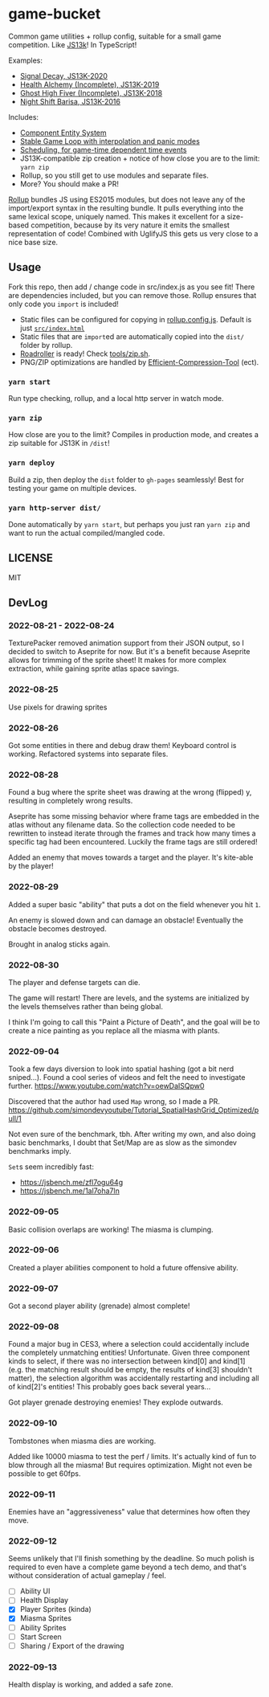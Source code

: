 # game-bucket

Common game utilities + rollup config, suitable for a small game competition. Like [JS13k](http://js13kgames.com/)! In TypeScript!

Examples:

- [Signal Decay, JS13K-2020](https://github.com/kirbysayshi/js13k-2020/)
- [Health Alchemy (Incomplete), JS13K-2019](https://github.com/kirbysayshi/js13k-2019)
- [Ghost High Fiver (Incomplete), JS13K-2018](https://github.com/kirbysayshi/ghost-high-fiver)
- [Night Shift Barisa, JS13K-2016](https://github.com/kirbysayshi/night-shift-barista)

Includes:

- [Component Entity System](lib/ces.js)
- [Stable Game Loop with interpolation and panic modes](lib/loop.js)
- [Scheduling, for game-time dependent time events](lib/time.js)
- JS13K-compatible zip creation + notice of how close you are to the limit: `yarn zip`
- Rollup, so you still get to use modules and separate files.
- More? You should make a PR!

[Rollup](https://github.com/rollup/rollup/) bundles JS using ES2015 modules, but does not leave any of the import/export syntax in the resulting bundle. It pulls everything into the same lexical scope, uniquely named. This makes it excellent for a size-based competition, because by its very nature it emits the smallest representation of code! Combined with UglifyJS this gets us very close to a nice base size.

## Usage

Fork this repo, then add / change code in src/index.js as you see fit! There are dependencies included, but you can remove those. Rollup ensures that only code you `import` is included!

- Static files can be configured for copying in [rollup.config.js](./rollup.config.js). Default is just [`src/index.html`](src/index.html)
- Static files that are `import`ed are automatically copied into the `dist/` folder by rollup.
- [Roadroller](https://github.com/lifthrasiir/roadroller) is ready! Check [tools/zip.sh](./tools/zip.sh).
- PNG/ZIP optimizations are handled by [Efficient-Compression-Tool](https://github.com/fhanau/Efficient-Compression-Tool) (ect).

### `yarn start`

Run type checking, rollup, and a local http server in watch mode.

### `yarn zip`

How close are you to the limit? Compiles in production mode, and creates a zip suitable for JS13K in `/dist`!

### `yarn deploy`

Build a zip, then deploy the `dist` folder to `gh-pages` seamlessly! Best for testing your game on multiple devices.

### `yarn http-server dist/`

Done automatically by `yarn start`, but perhaps you just ran `yarn zip` and want to run the actual compiled/mangled code.

## LICENSE

MIT


## DevLog

### 2022-08-21 - 2022-08-24

TexturePacker removed animation support from their JSON output, so I decided to switch to Aseprite for now. But it's a benefit because Aseprite allows for trimming of the sprite sheet! It makes for more complex extraction, while gaining sprite atlas space savings.

### 2022-08-25

Use pixels for drawing sprites

### 2022-08-26

Got some entities in there and debug draw them! Keyboard control is working. Refactored systems into separate files.

### 2022-08-28

Found a bug where the sprite sheet was drawing at the wrong (flipped) y, resulting in completely wrong results.

Aseprite has some missing behavior where frame tags are embedded in the atlas without any filename data. So the collection code needed to be rewritten to instead iterate through the frames and track how many times a specific tag had been encountered. Luckily the frame tags are still ordered!

Added an enemy that moves towards a target and the player. It's kite-able by the player!

### 2022-08-29

Added a super basic "ability" that puts a dot on the field whenever you hit `1`.

An enemy is slowed down and can damage an obstacle! Eventually the obstacle becomes destroyed.

Brought in analog sticks again.

### 2022-08-30

The player and defense targets can die.

The game will restart! There are levels, and the systems are initialized by the levels themselves rather than being global.

I think I'm going to call this "Paint a Picture of Death", and the goal will be to create a nice painting as you replace all the miasma with plants.

### 2022-09-04

Took a few days diversion to look into spatial hashing (got a bit nerd sniped...). Found a cool series of videos and felt the need to investigate further. https://www.youtube.com/watch?v=oewDaISQpw0

Discovered that the author had used `Map` wrong, so I made a PR. https://github.com/simondevyoutube/Tutorial_SpatialHashGrid_Optimized/pull/1

Not even sure of the benchmark, tbh. After writing my own, and also doing basic benchmarks, I doubt that Set/Map are as slow as the simondev benchmarks imply.

`Set`s seem incredibly fast:

- https://jsbench.me/zfl7ogu64g
- https://jsbench.me/1al7oha7ln

### 2022-09-05

Basic collision overlaps are working! The miasma is clumping.

### 2022-09-06

Created a player abilities component to hold a future offensive ability.

### 2022-09-07

Got a second player ability (grenade) almost complete!

### 2022-09-08

Found a major bug in CES3, where a selection could accidentally include the completely unmatching entities! Unfortunate. Given three component kinds to select, if there was no intersection between kind[0] and kind[1] (e.g. the matching result should be empty, the results of kind[3] shouldn't matter), the selection algorithm was accidentally restarting and including all of kind[2]'s entities! This probably goes back several years...

Got player grenade destroying enemies! They explode outwards.

### 2022-09-10

Tombstones when miasma dies are working.

Added like 10000 miasma to test the perf / limits. It's actually kind of fun to blow through all the miasma! But requires optimization. Might not even be possible to get 60fps.

### 2022-09-11

Enemies have an "aggressiveness" value that determines how often they move.

### 2022-09-12

Seems unlikely that I'll finish something by the deadline. So much polish is required to even have a complete game beyond a tech demo, and that's without consideration of actual gameplay / feel.

- [ ] Ability UI
- [ ] Health Display
- [x] Player Sprites (kinda)
- [x] Miasma Sprites
- [ ] Ability Sprites
- [ ] Start Screen
- [ ] Sharing / Export of the drawing

### 2022-09-13

Health display is working, and added a safe zone.